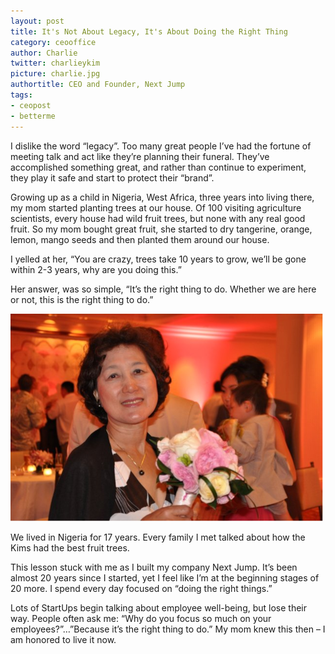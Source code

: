 ```yaml
---
layout: post
title: It's Not About Legacy, It's About Doing the Right Thing
category: ceooffice
author: Charlie
twitter: charlieykim
picture: charlie.jpg
authortitle: CEO and Founder, Next Jump
tags:
- ceopost
- betterme
---
```


I dislike the word “legacy”. Too many great people I’ve had the fortune of meeting talk and act like they’re planning their funeral. They’ve accomplished something great, and rather than continue to experiment, they play it safe and start to protect their “brand”.

Growing up as a child in Nigeria, West Africa, three years into living there, my mom started planting trees at our house. Of 100 visiting agriculture scientists, every house had wild fruit trees, but none with any real good fruit. So my mom bought great fruit, she started to dry tangerine, orange, lemon, mango seeds and then planted them around our house.

I yelled at her, “You are crazy, trees take 10 years to grow, we’ll be gone within 2-3 years, why are you doing this.”

Her answer, was so simple, “It’s the right thing to do. Whether we are here or not, this is the right thing to do.”


![](/images/its-not-about-legacy-its-about-doing-the-right-thing-1.png)


We lived in Nigeria for 17 years. Every family I met talked about how the Kims had the best fruit trees.

This lesson stuck with me as I built my company Next Jump. It’s been almost 20 years since I started, yet I feel like I’m at the beginning stages of 20 more. I spend every day focused on “doing the right things.”

Lots of StartUps begin talking about employee well-being, but lose their way. People often ask me: “Why do you focus so much on your employees?”…”Because it’s the right thing to do.”
My mom knew this then – I am honored to live it now.
